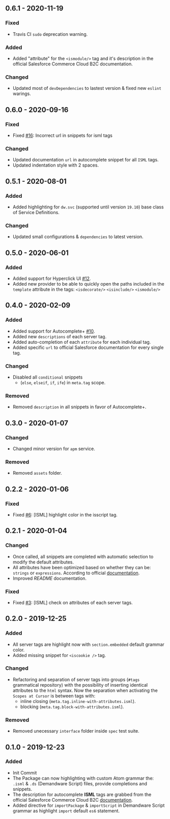 ## 0.6.1 - 2020-11-19

### Fixed

-   Travis CI `sudo` deprecation warning.

### Added

-   Added "attribute" for the `<ismodule/>` tag and it's description in the official Salesforce Commerce Cloud B2C documentation.

### Changed

-   Updated most of `devDependencies` to lastest version &amp; fixed new `eslint` warings.

## 0.6.0 - 2020-09-16

### Fixed

-   Fixed [#16](https://github.com/matteobertoldo/language-sfcc/issues/16): Incorrect url in snippets for isml tags

### Changed

-   Updated documentation `url` in autocomplete snippet for all `ISML` tags.
-   Updated indentation style with 2 spaces.

## 0.5.1 - 2020-08-01

### Added

-   Added highlighting for `dw.svc` (supported until version `19.10`) base class of Service Definitions.

### Changed

-   Updated small configurations &amp; `dependencies` to latest version.

## 0.5.0 - 2020-06-01

### Added

-   Added support for Hyperclick UI [#12](https://github.com/matteobertoldo/language-sfcc/issues/12).
-   Added new provider to be able to quickly open the paths included in the `template` attribute in the tags: `<isdecorate/>` `<isinclude/>` `<ismodule/>`

## 0.4.0 - 2020-02-09

### Added

-   Added support for Autocomplete&plus; [#10](https://github.com/matteobertoldo/language-sfcc/issues/10).
-   Added new `descriptions` of each server tag.
-   Added auto-completion of each `attribute` for each individual tag.
-   Added specific `url` to official Salesforce documentation for every single tag.

### Changed

-   Disabled all `conditional` snippets
    -   (`else`, `elseif`, `if`, `ife`) in `meta.tag` scope.

### Removed

-   Removed `description` in all snippets in favor of Autocomplete+.

## 0.3.0 - 2020-01-07

### Changed

-   Changed minor version for `apm` service.

### Removed

-   Removed `assets` folder.

## 0.2.2 - 2020-01-06

### Fixed

-   Fixed [#6](https://github.com/matteobertoldo/language-sfcc/issues/6): &#91;ISML&#93; highlight color in the isscript tag.

## 0.2.1 - 2020-01-04

### Changed

-   Once called, all snippets are completed with automatic selection to modify the default attributes.
-   All attributes have been optimized based on whether they can be: `strings` or `expressions`. According to official [documentation](https://documentation.b2c.commercecloud.salesforce.com/DOC2/topic/com.demandware.dochelp/ISML/ISML.html).
-   Improved _README_ documentation.

### Fixed

-   Fixed [#3](https://github.com/matteobertoldo/language-sfcc/issues/3): &#91;ISML&#93; check on attributes of each server tags.

## 0.2.0 - 2019-12-25

### Added

-   All server tags are highlight now with `section.embedded` default grammar color.
-   Added missing snippet for `<iscookie />` tag.

### Changed

-   Refactoring and separation of server tags into groups (`#tags` grammatical repository) with the possibility of inserting identical attributes to the `html` syntax. Now the separation when activating the `Scopes at Cursor` is between tags with:
    -   inline closing (`meta.tag.inline-with-attributes.isml`).
    -   blocking (`meta.tag.block-with-attributes.isml`).

### Removed

-   Removed unecessary `interface` folder inside `spec` test suite.

## 0.1.0 - 2019-12-23

### Added

-   Init Commit
-   The Package can now highlighting with custom Atom grammar the: `.isml` &amp; `.ds` (Demandware Script) files, provide completions and snippets.
-   The description for autocomplete **ISML** tags are grabbed from the official Salesforce Commerce Cloud B2C [documentation](https://documentation.b2c.commercecloud.salesforce.com/DOC2/topic/com.demandware.dochelp/ISML/ISML.html).
-   Added directive for `importPackage` & `importScript` in Demandware Script grammar as highlight `import` default `es6` statement.
